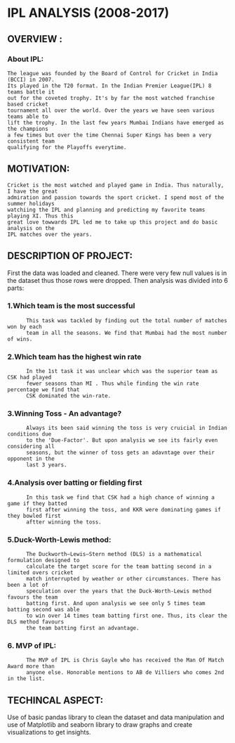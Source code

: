 # IPL ANALYSIS (2008-2017)

## OVERVIEW : 
### About IPL:
    The league was founded by the Board of Control for Cricket in India (BCCI) in 2007.
    Its played in the T20 format. In the Indian Premier League(IPL) 8 teams battle it
    out for the coveted trophy. It's by far the most watched franchise based cricket 
    tournament all over the world. Over the years we have seen various teams able to 
    lift the trophy. In the last few years Mumbai Indians have emerged as the champions 
    a few times but over the time Chennai Super Kings has been a very consistent team 
    qualifying for the Playoffs everytime.

## MOTIVATION:
    Cricket is the most watched and played game in India. Thus naturally, I have the great
    admiration and passion towards the sport cricket. I spend most of the summer holidays
    watchiing the IPL and planning and predicting my favorite teams  playing XI. Thus this
    great love towwards IPL led me to take up this project and do basic analysis on the 
    IPL matches over the years.

## DESCRIPTION OF PROJECT:
First the data was loaded and cleaned. There were very few null values is in the dataset 
thus those rows were dropped. Then analysis was divided into 6 parts:
  ### 1.Which team is the most successful
          This task was tackled by finding out the total number of matches won by each 
          team in all the seasons. We find that Mumbai had the most number of wins.
  ### 2.Which team has the highest win rate
          In the 1st task it was unclear which was the superior team as CSK had played 
          fewer seasons than MI . Thus while finding the win rate percentage we find that 
          CSK dominated the win-rate.
  ### 3.Winning Toss - An advantage?
          Always its been said winning the toss is very cruicial in Indian conditions due
          to the 'Due-Factor'. But upon analysis we see its fairly even considering all 
          seasons, but the winner of toss gets an adavntage over their opponent in the 
          last 3 years.
  ### 4.Analysis over batting or fielding first
          In this task we find that CSK had a high chance of winning a game if they batted
          first after winning the toss, and KKR were dominating games if they bowled first
          aftter winning the toss.
  ### 5.Duck-Worth-Lewis method:
          The Duckworth–Lewis–Stern method (DLS) is a mathematical formulation designed to 
          calculate the target score for the team batting second in a limited overs cricket
          match interrupted by weather or other circumstances. There has been a lot of 
          speculation over the years that the Duck-Worth-Lewis method favours the team 
          batting first. And upon analysis we see only 5 times team batting second was able
          to win over 14 times team batting first one. Thus, its clear the DLS method favours
          the team batting first an advantage.
  ### 6. MVP of IPL:
          The MVP of IPL is Chris Gayle who has received the Man Of Match Award more than 
          anyone else. Honorable mentions to AB de Villiers who comes 2nd in the list.
    
## TECHINCAL ASPECT:
Use of basic pandas library to clean the dataset and data manipulation and use of Matplotlib 
and seaborn library to draw graphs and create visualizations to get insights. 
       
  
